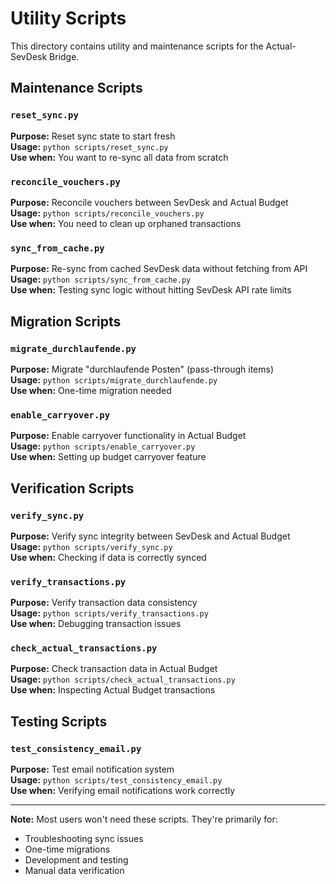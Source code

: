 # Utility Scripts

This directory contains utility and maintenance scripts for the Actual-SevDesk Bridge.

## Maintenance Scripts

### `reset_sync.py`
**Purpose:** Reset sync state to start fresh  
**Usage:** `python scripts/reset_sync.py`  
**Use when:** You want to re-sync all data from scratch

### `reconcile_vouchers.py`
**Purpose:** Reconcile vouchers between SevDesk and Actual Budget  
**Usage:** `python scripts/reconcile_vouchers.py`  
**Use when:** You need to clean up orphaned transactions

### `sync_from_cache.py`
**Purpose:** Re-sync from cached SevDesk data without fetching from API  
**Usage:** `python scripts/sync_from_cache.py`  
**Use when:** Testing sync logic without hitting SevDesk API rate limits

## Migration Scripts

### `migrate_durchlaufende.py`
**Purpose:** Migrate "durchlaufende Posten" (pass-through items)  
**Usage:** `python scripts/migrate_durchlaufende.py`  
**Use when:** One-time migration needed

### `enable_carryover.py`
**Purpose:** Enable carryover functionality in Actual Budget  
**Usage:** `python scripts/enable_carryover.py`  
**Use when:** Setting up budget carryover feature

## Verification Scripts

### `verify_sync.py`
**Purpose:** Verify sync integrity between SevDesk and Actual Budget  
**Usage:** `python scripts/verify_sync.py`  
**Use when:** Checking if data is correctly synced

### `verify_transactions.py`
**Purpose:** Verify transaction data consistency  
**Usage:** `python scripts/verify_transactions.py`  
**Use when:** Debugging transaction issues

### `check_actual_transactions.py`
**Purpose:** Check transaction data in Actual Budget  
**Usage:** `python scripts/check_actual_transactions.py`  
**Use when:** Inspecting Actual Budget transactions

## Testing Scripts

### `test_consistency_email.py`
**Purpose:** Test email notification system  
**Usage:** `python scripts/test_consistency_email.py`  
**Use when:** Verifying email notifications work correctly

---

**Note:** Most users won't need these scripts. They're primarily for:
- Troubleshooting sync issues
- One-time migrations
- Development and testing
- Manual data verification
